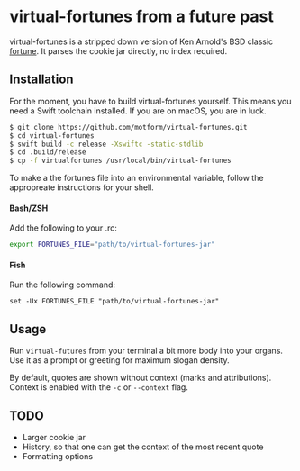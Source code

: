 # virtual-fortunes from a future past
virtual-fortunes is a stripped down version of Ken Arnold's BSD classic [fortune](https://en.wikipedia.org/wiki/Fortune_(Unix)). It parses the cookie jar directly, no index required. 

## Installation
For the moment, you have to build virtual-fortunes yourself. This means you need a Swift toolchain installed. If you are on macOS, you are in luck.
```bash
$ git clone https://github.com/motform/virtual-fortunes.git
$ cd virtual-fortunes
$ swift build -c release -Xswiftc -static-stdlib
$ cd .build/release
$ cp -f virtualfortunes /usr/local/bin/virtual-fortunes
```
To make a the fortunes file into an environmental variable, follow the appropreate instructions for your shell.

#### Bash/ZSH
Add the following to your .rc:
```bash
export FORTUNES_FILE="path/to/virtual-fortunes-jar"
```
#### Fish
Run the following command:
```fish
set -Ux FORTUNES_FILE "path/to/virtual-fortunes-jar"
```

## Usage
Run `virtual-futures` from your terminal a bit more body into your organs. Use it as a prompt or greeting for maximum slogan density.

By default, quotes are shown without context (marks and attributions). Context is enabled with the `-c` or `--context` flag.

## TODO
* Larger cookie jar
* History, so that one can get the context of the most recent quote
* Formatting options
